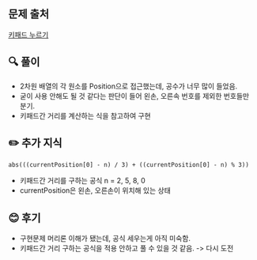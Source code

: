 ## 문제 출처

<a href="https://school.programmers.co.kr/learn/courses/30/lessons/67256" rel="nofollow">키패드 누르기</a>

## 🔍 풀이
- 2차원 배열의 각 원소를 Position으로 접근했는데, 공수가 너무 많이 들었음.
- 굳이 사용 안해도 될 것 같다는 판단이 들어 왼손, 오른속 번호를 제외한 번호들만 분기.
- 키패드간 거리를 계산하는 식을 참고하여 구현


## ✏️ 추가 지식
`abs(((currentPosition[0] - n) / 3) + ((currentPosition[0] - n) % 3))`

- 키패드간 거리를 구하는 공식 n = 2, 5, 8, 0
- currentPosition은 왼손, 오른손이 위치해 있는 상태


## 😊 후기
- 구현문제 머리론 이해가 됐는데, 공식 세우는게 아직 미숙함.
- 키패드간 거리 구하는 공식을 적용 안하고 풀 수 있을 것 같음. -> 다시 도전